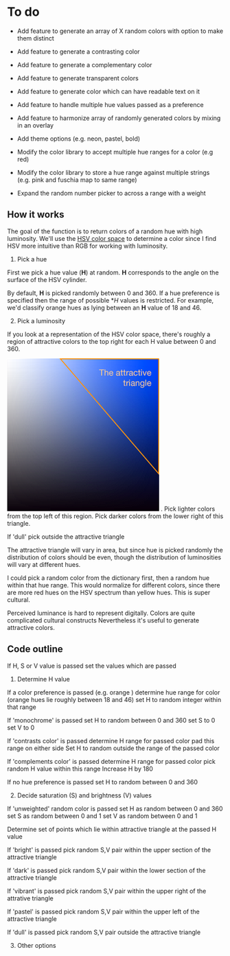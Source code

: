 # To do


- Add feature to generate an array of X random colors with option to make them distinct
- Add feature to generate a contrasting color
- Add feature to generate a complementary color
- Add feature to generate transparent colors
- Add feature to generate color which can have readable text on it
- Add feature to handle multiple hue values passed as a preference
- Add feature to harmonize array of randomly generated colors by mixing in an overlay
- Add theme options (e.g. neon, pastel, bold)

- Modify the color library to accept multiple hue ranges for a color (e.g red)
- Modify the color library to store a hue range against multiple strings (e.g. pink and fuschia map to same range)

- Expand the random number picker to across a range with a weight


## How it works

The goal of the function is to return colors of a random hue with high luminosity. We'll use the [HSV color space](http://en.wikipedia.org/wiki/HSL_and_HSV) to determine a color since I find HSV more intuitive than RGB for working with luminosity.

1. Pick a hue

First we pick a hue value (**H**) at random. **H** corresponds to the angle on the surface of the HSV cylinder. 

By default, **H** is picked randomly between 0 and 360. If a hue preference is specified then the range of possible **H* values is restricted. For example, we'd classify orange hues as lying between an **H** value of 18 and 46.

2. Pick a luminosity

If you look at a representation of the HSV color space, there's roughly a region of attractive colors to the top right for each H value between 0 and 360. 

![Attractive triangle](/demo/attractive_triangle.png "Attractive triangle")
. Pick lighter colors from the top left of this region. Pick darker colors from the lower right of this triangle.

If 'dull' pick outside the attractive triangle

The attractive triangle will vary in area, but since hue is picked randomly the distribution of colors should be even, though the distribution of luminosities will vary at different hues.

I could pick a random color from the dictionary first, then a random hue within that hue range.
This would normalize for different colors, since there are more red hues on the HSV spectrum than yellow hues. This is super cultural.

Perceived luminance is hard to represent digitally. Colors are quite complicated cultural constructs Nevertheless it's useful to generate attractive colors.

## Code outline

If H, S or V value is passed
   set the values which are passed

1. Determine H value

If a color preference is passed (e.g. orange )
   determine hue range for color (orange hues lie roughly between 18 and 46)
   set H to random integer within that range

If 'monochrome' is passed
   set H to random between 0 and 360
   set S to 0
   set V to 0

If 'contrasts color' is passed
   determine H range for passed color
   pad this range on either side
   Set H to random outside the range of the passed color

If 'complements color' is passed
   determine H range for passed color
   pick random H value within this range
   Increase H by 180

If no hue preference is passed
   set H to random between 0 and 360

2. Decide saturation (S) and brightness (V) values

If 'unweighted' random color is passed
   set H as random between 0 and 360
   set S as random between 0 and 1
   set V as random between 0 and 1

Determine set of points which lie within attractive triangle at the passed H value

If 'bright' is passed
   pick random S,V pair within the upper section of the attractive triangle

If 'dark' is passed
   pick random S,V pair within the lower section of the attractive triangle

If 'vibrant' is passed
   pick random S,V pair within the upper right of the attrative triangle

If 'pastel' is passed
   pick random S,V pair within the upper left of the attractive triangle

If 'dull' is passed
   pick random S,V pair outside the attractive triangle

3. Other options


